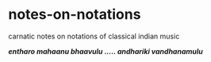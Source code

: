 # notes-on-notations
carnatic notes on notations of  classical indian music

***entharo mahaanu bhaavulu .....
andhariki vandhanamulu***
